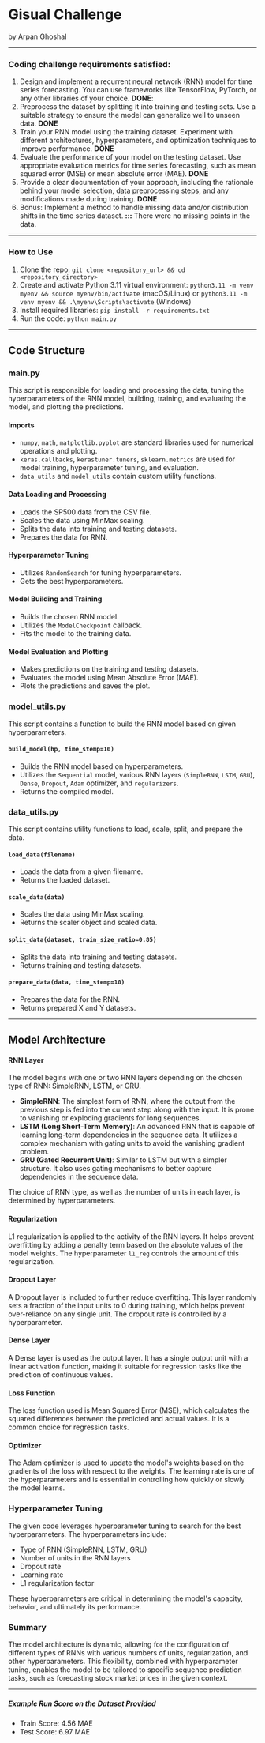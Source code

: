 
# Gisual Challenge
by Arpan Ghoshal

---
### Coding challenge requirements satisfied:

1. Design and implement a recurrent neural network (RNN) model for time series forecasting. You can use frameworks like TensorFlow, PyTorch, or any other libraries of your choice. **DONE**: 
2. Preprocess the dataset by splitting it into training and testing sets. Use a suitable strategy to ensure the model can generalize well to unseen data. **DONE**
3. Train your RNN model using the training dataset. Experiment with different architectures, hyperparameters, and optimization techniques to improve performance. **DONE**
4. Evaluate the performance of your model on the testing dataset. Use appropriate evaluation metrics for time series forecasting, such as mean squared error (MSE) or mean absolute error (MAE). **DONE**
5. Provide a clear documentation of your approach, including the rationale behind your model selection, data preprocessing steps, and any modifications made during training. **DONE**
6. Bonus: Implement a method to handle missing data and/or distribution shifts in the time series dataset. **:::** There were no missing points in the data.


---

### How to Use

1. Clone the repo: `git clone <repository_url> && cd <repository_directory>`
2. Create and activate Python 3.11 virtual environment: `python3.11 -m venv myenv && source myenv/bin/activate` (macOS/Linux) or `python3.11 -m venv myenv && .\myenv\Scripts\activate` (Windows)
3. Install required libraries: `pip install -r requirements.txt`
4. Run the code: `python main.py`

---

## Code Structure

### main.py

This script is responsible for loading and processing the data, tuning the hyperparameters of the RNN model, building, training, and evaluating the model, and plotting the predictions.

#### Imports
- `numpy`, `math`, `matplotlib.pyplot` are standard libraries used for numerical operations and plotting.
- `keras.callbacks`, `kerastuner.tuners`, `sklearn.metrics` are used for model training, hyperparameter tuning, and evaluation.
- `data_utils` and `model_utils` contain custom utility functions.

#### Data Loading and Processing
- Loads the SP500 data from the CSV file.
- Scales the data using MinMax scaling.
- Splits the data into training and testing datasets.
- Prepares the data for RNN.

#### Hyperparameter Tuning
- Utilizes `RandomSearch` for tuning hyperparameters.
- Gets the best hyperparameters.

#### Model Building and Training
- Builds the chosen RNN model.
- Utilizes the `ModelCheckpoint` callback.
- Fits the model to the training data.

#### Model Evaluation and Plotting
- Makes predictions on the training and testing datasets.
- Evaluates the model using Mean Absolute Error (MAE).
- Plots the predictions and saves the plot.

### model_utils.py

This script contains a function to build the RNN model based on given hyperparameters.

#### `build_model(hp, time_stemp=10)`
- Builds the RNN model based on hyperparameters.
- Utilizes the `Sequential` model, various RNN layers (`SimpleRNN`, `LSTM`, `GRU`), `Dense`, `Dropout`, `Adam` optimizer, and `regularizers`.
- Returns the compiled model.

### data_utils.py

This script contains utility functions to load, scale, split, and prepare the data.

#### `load_data(filename)`
- Loads the data from a given filename.
- Returns the loaded dataset.

#### `scale_data(data)`
- Scales the data using MinMax scaling.
- Returns the scaler object and scaled data.

#### `split_data(dataset, train_size_ratio=0.85)`
- Splits the data into training and testing datasets.
- Returns training and testing datasets.

#### `prepare_data(data, time_stemp=10)`
- Prepares the data for the RNN.
- Returns prepared X and Y datasets.

---


## Model Architecture

#### RNN Layer
The model begins with one or two RNN layers depending on the chosen type of RNN: SimpleRNN, LSTM, or GRU.

- **SimpleRNN**: The simplest form of RNN, where the output from the previous step is fed into the current step along with the input. It is prone to vanishing or exploding gradients for long sequences.
- **LSTM (Long Short-Term Memory)**: An advanced RNN that is capable of learning long-term dependencies in the sequence data. It utilizes a complex mechanism with gating units to avoid the vanishing gradient problem.
- **GRU (Gated Recurrent Unit)**: Similar to LSTM but with a simpler structure. It also uses gating mechanisms to better capture dependencies in the sequence data.

The choice of RNN type, as well as the number of units in each layer, is determined by hyperparameters.

#### Regularization
L1 regularization is applied to the activity of the RNN layers. It helps prevent overfitting by adding a penalty term based on the absolute values of the model weights. The hyperparameter `l1_reg` controls the amount of this regularization.

#### Dropout Layer
A Dropout layer is included to further reduce overfitting. This layer randomly sets a fraction of the input units to 0 during training, which helps prevent over-reliance on any single unit. The dropout rate is controlled by a hyperparameter.

#### Dense Layer
A Dense layer is used as the output layer. It has a single output unit with a linear activation function, making it suitable for regression tasks like the prediction of continuous values.

#### Loss Function
The loss function used is Mean Squared Error (MSE), which calculates the squared differences between the predicted and actual values. It is a common choice for regression tasks.

#### Optimizer
The Adam optimizer is used to update the model's weights based on the gradients of the loss with respect to the weights. The learning rate is one of the hyperparameters and is essential in controlling how quickly or slowly the model learns.

### Hyperparameter Tuning
The given code leverages hyperparameter tuning to search for the best hyperparameters. The hyperparameters include:
- Type of RNN (SimpleRNN, LSTM, GRU)
- Number of units in the RNN layers
- Dropout rate
- Learning rate
- L1 regularization factor

These hyperparameters are critical in determining the model's capacity, behavior, and ultimately its performance.

### Summary
The model architecture is dynamic, allowing for the configuration of different types of RNNs with various numbers of units, regularization, and other hyperparameters. This flexibility, combined with hyperparameter tuning, enables the model to be tailored to specific sequence prediction tasks, such as forecasting stock market prices in the given context.

---

##### Example Run Score on the Dataset Provided

- Train Score: 4.56 MAE 
- Test Score: 6.97 MAE
